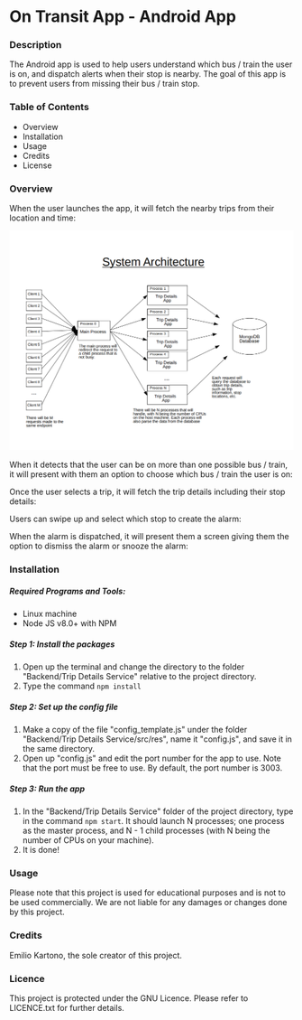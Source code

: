 # On Transit App - Android App

### Description
The Android app is used to help users understand which bus / train the user is on, and dispatch alerts when their stop is nearby. The goal of this app is to prevent users from missing their bus / train stop.

### Table of Contents
- Overview
- Installation
- Usage
- Credits
- License

### Overview
When the user launches the app, it will fetch the nearby trips from their location and time:
<div width="100%">
    <p align="center">
<img src="https://raw.githubusercontent.com/EKarton/On-Transit-App/master/Backend/Trip%20Details%20Service/docs/Architecture.png" width="600px"/>
    </p>
</div>

When it detects that the user can be on more than one possible bus / train, it will present with them an option to choose which bus / train the user is on:

Once the user selects a trip, it will fetch the trip details including their stop details:

Users can swipe up and select which stop to create the alarm:

When the alarm is dispatched, it will present them a screen giving them the option to dismiss the alarm or snooze the alarm:

### Installation

##### Required Programs and Tools:
- Linux machine
- Node JS v8.0+ with NPM

##### Step 1: Install the packages
1. Open up the terminal and change the directory to the folder "Backend/Trip Details Service" relative to the project directory.
2. Type the command `npm install`

##### Step 2: Set up the config file
1. Make a copy of the file "config_template.js" under the folder "Backend/Trip Details Service/src/res", name it "config.js", and save it in the same directory.
2. Open up "config.js" and edit the port number for the app to use. Note that the port must be free to use. By default, the port number is 3003.

##### Step 3: Run the app
1. In the "Backend/Trip Details Service" folder of the project directory, type in the command `npm start`. It should launch N processes; one process as the master process, and N - 1 child processes (with N being the number of CPUs on your machine).
2. It is done!

### Usage
Please note that this project is used for educational purposes and is not to be used commercially. We are not liable for any damages or changes done by this project.

### Credits
Emilio Kartono, the sole creator of this project.

### Licence
This project is protected under the GNU Licence. Please refer to LICENCE.txt for further details.